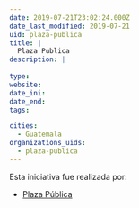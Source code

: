 ```yaml
---
date: 2019-07-21T23:02:24.000Z
date_last_modified: 2019-07-21
uid: plaza-publica
title: |
  Plaza Publica
description: |
  
type: 
website: 
date_ini: 
date_end: 
tags:

cities: 
  - Guatemala
organizations_uids:
  - plaza-publica
---
```


Esta iniciativa fue realizada por:

- [Plaza Pública](/organizaciones/plaza-publica)
